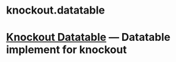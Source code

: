 # knockout.datatable
[Knockout Datatable](https://github.com/Minh0001/knockout.datatable) — Datatable implement for knockout
==================================================
